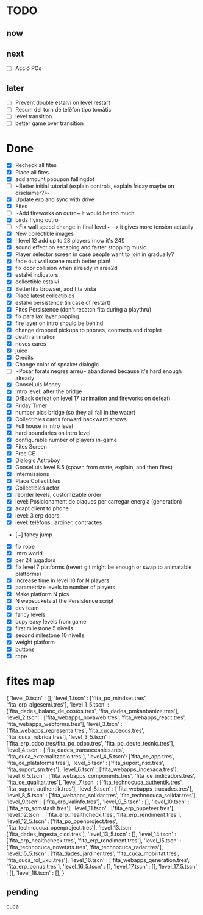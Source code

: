 # TODO

## now


## next

- [ ] Acció POs

## later

- [ ] Prevent double estalvi on level restart
- [ ] Resum del torn de telèfon tipo tomàtic
- [ ] level transition
- [ ] better game over transition

# Done

- [x] Recheck all fites
- [x] Place all fites
- [x] add amount popupon fallingdot
- [ ] ~Better initial tutorial (explain controls, explain friday maybe on disclaimer?)~
- [x] Update erp and sync with drive
- [x] Fites
- [ ] ~Add fireworks on outro~ it would be too much
- [x] birds flying outro
- [ ] ~Fix wall speed change in final level~ --> it gives more tension actually
- [x] New collectible images
- [x] ! level 12 add up to 28 players (now it's 24!)
- [x] sound effect on escaping and faster stopping music
- [x] Player selector screen in case people want to join in gradually?
- [x] fade out wall scene much better plan!
- [x] fix door collision when already in area2d
- [x] estalvi indicators
- [x] collectible estalvi
- [x] Betterfita browser, add fita vista
- [x] Place latest collectibles
- [x] estalvi persistence (in case of restart)
- [x] Fites Persistence (don't recatch fita during a playthru)
- [x] fix parallax layer popping
- [x] fire layer on intro should be behind
- [x] change dropped pickups to phones, contracts and droplet
- [x] death animation
- [x] noves cares
- [x] juice
- [x] Credits
- [x] Change color of speaker dialogic
- [ ] ~Posar forats negres arreu~ abandoned because it's hard enough already
- [x] GooseLuis Money
- [x] Intro level: after the bridge
- [x] DrBack defeat on level 17 (animation and fireworks on defeat)
- [x] Friday Timer
- [x] number pics bridge (so they all fall in the water)
- [x] Collectibles cards forward backward arrows
- [x] Full house in intro level
- [x] hard boundaries on intro level
- [x] configurable number of players in-game
- [x] Fites Screen
- [x] Free CE
- [x] Dialogic Astroboy
- [x] GooseLuis level 8.5 (spawn from crate, explain, and then fites)
- [x] Intermissions
- [x] Place Collectibles
- [x] Collectibles actor
- [x] reorder levels, customizable order
- [x] level: Posicionament de plaques per carregar energia (generation)
- [x] adapt client to phone
- [x] level: 3 erp doors
- [x] level: telèfons, jardiner, contractes
- [~] fancy jump
- [x] fix rope
- [x] Intro world
- [x] per 24 jugadors
- [x] fix level 7 platforms (revert git might be enough or swap to animatable platforms)
- [x] increase time in level 10 for N players
- [x] parametrize levels to number of players
- [x] Make platform N pics
- [x] N websockets at the Persistence script
- [x] dev team
- [x] fancy levels
- [x] copy easy levels from game
- [x] first milestone 5 nivells
- [x] second milestone 10 nivells
- [x] weight platform
- [x] buttons
- [x] rope

# fites map

{
'level_0.tscn' : [],
'level_1.tscn' : ['fita_po_mindset.tres', 'fita_erp_algesemi.tres'],
'level_1_5.tscn' : ['fita_dades_balanc_de_costos.tres', 'fita_dades_pmkanbanize.tres'],
'level_2.tscn' : ['fita_webapps_novaweb.tres', 'fita_webapps_react.tres', 'fita_webapps_webforms.tres'],
'level_3.tscn' : ['fita_webapps_representa.tres', 'fita_cuca_cecos.tres', 'fita_cuca_rubrica.tres'],
'level_3_5.tscn' : ['fita_erp_odoo.tres/fita_po_odoo.tres', 'fita_po_deute_tecnic.tres'],
'level_4.tscn' : ['fita_dades_transoceanics.tres', 'fita_cuca_externalitzacio.tres'],
'level_4_5.tscn': ['fita_ce_app.tres', 'fita_ce_plataforma.tres'],
'level_5.tscn' : ['fita_suport_nsx.tres', 'fita_suport_sm.tres'],
'level_6.tscn' : ['fita_webapps_indexada.tres'],
'level_6_5.tscn' : ['fita_webapps_components.tres', 'fita_ce_indicadors.tres', 'fita_ce_qualitat.tres'],
'level_7.tscn' : ['fita_technocuca_authentik.tres', 'fita_suport_authentik.tres'],
'level_8.tscn' : ['fita_webapps_trucades.tres'],
'level_8_5.tscn' : ['fita_webapps_solidar.tres', 'fita_technocuca_solidar.tres'],
'level_9.tscn' : ['fita_erp_kalinfo.tres'],
'level_9_5.tscn' : [],
'level_10.tscn' : ['fita_erp_somstash.tres'],
'level_11.tscn' : ['fita_erp_pupeteer.tres'],
'level_12.tscn' : ['fita_erp_healthcheck.tres', 'fita_erp_rendiment.tres'],
'level_12_5.tscn' : ['fita_po_openproject.tres', 'fita_technocuca_openproject.tres'],
'level_13.tscn' : ['fita_dades_ingesta_cicd.tres'],
'level_13_5.tscn' : [],
'level_14.tscn' : ['fita_erp_healthcheck.tres', 'fita_erp_rendiment.tres'],
'level_15.tscn' : ['fita_technocuca_novetats.tres', 'fita_technocuca_radar.tres'],
'level_15_5.tscn' : ['fita_dades_jardiner.tres', 'fita_cuca_mobilitat.tres', 'fita_cuca_rol_uxui.tres'],
'level_16.tscn' : ['fita_webapps_generation.tres', 'fita_erp_bonus.tres'],
'level_16_5.tscn' : [],
'level_17.tscn' : [],
'level_17_5.tscn' : [],
'level_18.tscn' : [],
}

## pending






cuca
